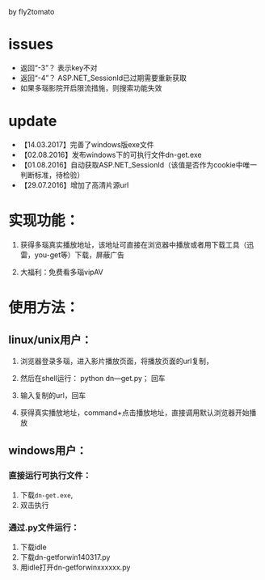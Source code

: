by fly2tomato

# issues

  - 返回“-3”？ 表示key不对  
  - 返回“-4”？ ASP.NET_SessionId已过期需要重新获取
  - 如果多瑙影院开启限流措施，则搜索功能失效


# update
  - 【14.03.2017】完善了windows版exe文件
  - 【02.08.2016】发布windows下的可执行文件dn-get.exe
  - 【01.08.2016】自动获取ASP.NET_SessionId（该值是否作为cookie中唯一判断标准，待检验）
  - 【29.07.2016】增加了高清片源url  
  

# 实现功能：

  1. 获得多瑙真实播放地址，该地址可直接在浏览器中播放或者用下载工具（迅雷，you-get等）下载，屏蔽广告

  2. 大福利：免费看多瑙vipAV

# 使用方法：

## linux/unix用户：

  1. 浏览器登录多瑙，进入影片播放页面，将播放页面的url复制，

  2. 然后在shell运行： python dn—get.py； 回车

  3. 输入复制的url，回车

  4. 获得真实播放地址，command+点击播放地址，直接调用默认浏览器开始播放

## windows用户：

### 直接运行可执行文件：

  1. 下载`dn-get.exe`,
  2. 双击执行

### 通过.py文件运行：

  1. 下载idle
  2. 下载dn-getforwin140317.py
  3. 用idle打开dn-getforwinxxxxxx.py
